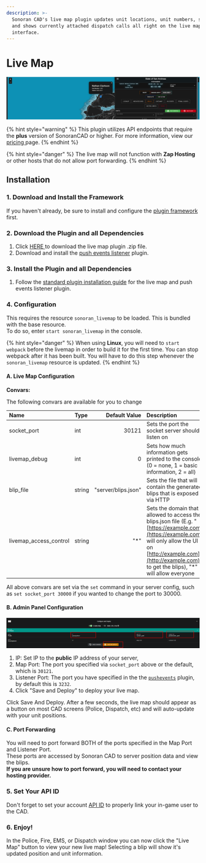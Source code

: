 ```yaml
---
description: >-
  Sonoran CAD's live map plugin updates unit locations, unit numbers, statuses,
  and shows currently attached dispatch calls all right on the live map
  interface.
---
```


# Live Map

![Sonoran CAD&apos;s Custom Integrated Live Map System](../../../.gitbook/assets/live_map.png)

{% hint style="warning" %}
This plugin utilizes API endpoints that require the **plus** version of SonoranCAD or higher. For more information, view our [pricing ](../../../pricing/faq/)page.
{% endhint %}

{% hint style="danger" %}
The live map will not function with **Zap Hosting** or other hosts that do not allow port forwarding.
{% endhint %}

## Installation

### 1. Download and Install the Framework

If you haven't already, be sure to install and configure the [plugin framework](../framework-installation.md) first.

### 2. Download the Plugin and all Dependencies

1. Click [HERE ](https://github.com/Sonoran-Software/sonoran_livemap/releases)to download the live map plugin .zip file.
2. Download and install the [push events listener](push-events.md) plugin.

### 3. Install the Plugin and all Dependencies

1. Follow the [standard plugin installation guide](../plugin-installation.md) for the live map and push events listener plugin.

### 4. Configuration

This requires the resource `sonoran_livemap` to be loaded. This is bundled with the base resource.  
To do so, enter `start sonoran_livemap` in the console.

{% hint style="danger" %}
When using **Linux**, you will need to `start webpack` before the livemap in order to build it for the first time. You can stop webpack after it has been built. You will have to do this step whenever the `sonoran_livemap` resource is updated.
{% endhint %}

#### A. Live Map Configuration

**Convars:**

The following convars are available for you to change

| Name | Type | Default Value | Description |
| :--- | :--- | ---: | :--- |
| socket\_port | int | 30121 | Sets the port the socket server should listen on |
| livemap\_debug | int | 0 | Sets how much information gets printed to the console \(0 = none, 1 = basic information, 2 = all\) |
| blip\_file | string | "server/blips.json" | Sets the file that will contain the generated blips that is exposed via HTTP |
| livemap\_access\_control | string | "\*" | Sets the domain that is allowed to access the blips.json file \(E.g. "[https://example.com](https://example.com)" will only allow the UI on [http://example.com](http://example.com) to get the blips\), "\*" will allow everyone |

All above convars are set via the `set` command in your server config, such as `set socket_port 30000` if you wanted to change the port to 30000.

#### B. Admin Panel Configuration

![](../../../.gitbook/assets/livemap_config.png)

1. IP: Set IP to the **public** IP address of your server, 
2. Map Port: The port you specified via `socket_port` above or the default, which is `30121`.
3. Listener Port: The port you have specified in the the [`pushevents`](../../../sonoran-cad/api-integration/push-events/) plugin, by default this is `3232`.
4. Click "Save and Deploy" to deploy your live map.

Click Save And Deploy. After a few seconds, the live map should appear as a button on most CAD screens \(Police, Dispatch, etc\) and will auto-update with your unit positions.

#### C. Port Forwarding

You will need to port forward BOTH of the ports specified in the Map Port and Listener Port.  
These ports are accessed by Sonoran CAD to server position data and view the blips.  
**If you are unsure how to port forward, you will need to contact your hosting provider.**

### **5**. Set Your API ID

Don't forget to set your account [API ID](../../../sonoran-cad/api-integration/getting-started/setting-your-api-id.md) to properly link your in-game user to the CAD.

### **6. Enjoy!**

In the Police, Fire, EMS, or Dispatch window you can now click the "Live Map" button to view your new live map! Selecting a blip will show it's updated position and unit information.


